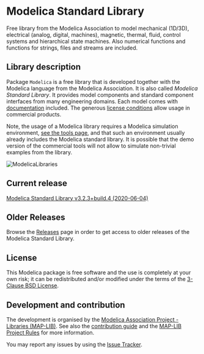 # Modelica Standard Library

Free library from the Modelica Association to model mechanical (1D/3D), electrical (analog, digital, machines), magnetic, thermal, fluid, control systems and hierarchical state machines. Also numerical functions and functions for strings, files and streams are included.

## Library description

Package `Modelica` is a free library that is developed together with the Modelica language from the Modelica Association. It is also called *Modelica Standard Library*. It provides model components and standard component interfaces from many engineering domains. Each model comes with [documentation](https://doc.modelica.org/) included. The generous [license conditions](LICENSE) allow usage in commercial products.

Note, the usage of a Modelica library requires a Modelica simulation environment, [see the tools page](https://www.modelica.org/tools/), and that such an environment usually already includes the Modelica standard library. It is possible that the demo version of the commercial tools will not allow to simulate non-trivial examples from the library.

![ModelicaLibraries](Modelica/Resources/Images/UsersGuide/ModelicaLibraries.png)

## Current release

[Modelica Standard Library v3.2.3+build.4 (2020-06-04)](../../releases/tag/v3.2.3+build.4)

## Older Releases

Browse the [Releases](../../releases) page in order to get access to older releases of the Modelica Standard Library.

## License

This Modelica package is free software and the use is completely at your own risk;
it can be redistributed and/or modified under the terms of the [3-Clause BSD License](LICENSE).

## Development and contribution
The development is organised by the [Modelica Association Project - Libraries (MAP-LIB)](https://www.modelica.org/projects).
See also the [contribution guide](CONTRIBUTING.md) and the [MAP-LIB Project Rules](https://github.com/modelica/MAP-LIB_ProjectRules) for more information.

You may report any issues by using the [Issue Tracker](../../issues).
